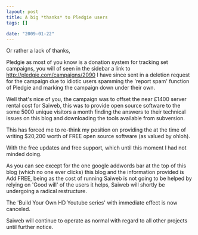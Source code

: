 ```yaml
--- 
layout: post
title: A big *thanks* to Pledgie users
tags: []

date: "2009-01-22"
---
```

Or rather a lack of thanks,

Pledgie as most of you know is a donation system for tracking set campaigns, you will of seen in the sidebar a link to 
<a href="http://pledgie.com/campaigns/2090">http://pledgie.com/campaigns/2090</a> I have since sent in a deletion request for the campaign due to idiotic users spamming the 'report spam' function of Pledgie and marking the campaign down under their own.

Well that's nice of you, the campaign was to offset the near £1400 server rental cost for Saiweb, this was to provide open source software to the some 5000 unique visitors a month finding the answers to their technical issues on this blog and downloading the tools available from subversion.

This has forced me to re-think my position on providing the at the time of writing $20,200 worth of FREE open source software (as valued by ohloh).

With the free updates and free support, which until this moment I had not minded doing.

As you can see except for the one google addwords bar at the top of this blog (which no one ever clicks) this blog and the information provided is Add FREE, being as the cost of running Saiweb is not going to be helped by relying on 'Good will' of the users it helps, Saiweb will shortly be undergoing a radical restructure.

The 'Build Your Own HD Youtube series' with immediate effect is now canceled.

Saiweb will continue to operate as normal with regard to all other projects until further notice.

